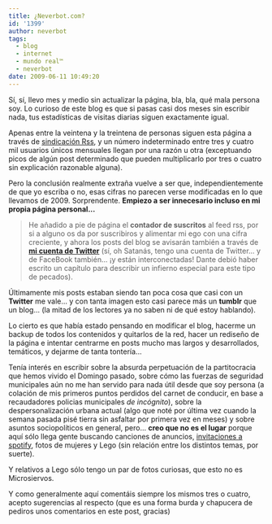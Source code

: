 ```yaml
---
title: ¿Neverbot.com?
id: '1399'
author: neverbot
tags:
  - blog
  - internet
  - mundo real™
  - neverbot
date: 2009-06-11 10:49:20
---
```


Sí, sí, llevo mes y medio sin actualizar la página, bla, bla, qué mala persona soy. Lo curioso de este blog es que si pasas casi dos meses sin escribir nada, tus estadísticas de visitas diarias siguen exactamente igual.

Apenas entre la veintena y la treintena de personas siguen esta página a través de [sindicación Rss](feed://http//www.neverbot.com/feed/), y un número indeterminado entre tres y cuatro mil usuarios únicos mensuales llegan por una razón u otra (exceptuando picos de algún post determinado que pueden multiplicarlo por tres o cuatro sin explicación razonable alguna).

Pero la conclusión realmente extraña vuelve a ser que, independientemente de que yo escriba o no, esas cifras no parecen verse modificadas en lo que llevamos de 2009. Sorprendente. **Empiezo a ser innecesario incluso en mi propia página personal...**

> He añadido a pie de página el **contador de suscritos** al feed rss, por si a alguno os da por suscribiros y alimentar mi ego con una cifra creciente, y ahora los posts del blog se avisarán también a través de **[mi cuenta de Twitter](http://twitter.com/neverbot)** (sí, oh Satanás, tengo una cuenta de Twitter... y de FaceBook también... ¡y están interconectadas! Dante debió haber escrito un capítulo para describir un infierno especial para este tipo de pecados).

Últimamente mis posts estaban siendo tan poca cosa que casi con un **Twitter** me vale... y con tanta imagen esto casi parece más un **tumblr** que un blog... (la mitad de los lectores ya no saben ni de qué estoy hablando).

Lo cierto es que había estado pensando en modificar el blog, hacerme un backup de todos los contenidos y quitarlos de la red, hacer un rediseño de la página e intentar centrarme en posts mucho mas largos y desarrollados, temáticos, y dejarme de tanta tontería...

Tenía interés en escribir sobre la absurda perpetuación de la partitocracia que hemos vivido el Domingo pasado, sobre cómo las fuerzas de seguridad municipales aún no me han servido para nada útil desde que soy persona (a colación de mis primeros puntos perdidos del carnet de conducir, en base a recaudadores policias municipales _de incógnito_), sobre la despersonalización urbana actual (algo que noté por última vez cuando la semana pasada pisé tierra sin asfaltar por primera vez en meses) y sobre asuntos sociopolíticos en general, pero... **creo que no es el lugar** porque aquí sólo llega gente buscando canciones de anuncios, [invitaciones a spotify](/probando-spotify-y-como-hacerlo-sin-invitaciones/), fotos de mujeres y Lego (sin relación entre los distintos temas, por suerte).

Y relativos a Lego sólo tengo un par de fotos curiosas, que esto no es Microsiervos.

Y como generalmente aquí comentáis siempre los mismos tres o cuatro, acepto sugerencias al respecto (que es una forma burda y chapucera de pediros unos comentarios en este post, gracias)
